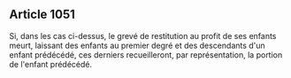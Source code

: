 Article 1051
----
Si, dans les cas ci-dessus, le grevé de restitution au profit de ses enfants
meurt, laissant des enfants au premier degré et des descendants d'un enfant
prédécédé, ces derniers recueilleront, par représentation, la portion de
l'enfant prédécédé.
